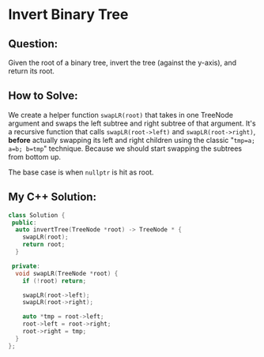 # Invert Binary Tree

## Question:

Given the root of a binary tree, invert the tree (against the y-axis), and return its root.

## How to Solve:

We create a helper function `swapLR(root)` that takes in one TreeNode
argument and swaps the left subtree and right subtree of that
argument. It's a recursive function that calls `swapLR(root->left)`
and `swapLR(root->right)`, **before** actually swapping its left and
right children using the classic "`tmp=a; a=b; b=tmp`"
technique. Because we should start swapping the subtrees from bottom
up.

The base case is when `nullptr` is hit as root.

## My C++ Solution:

```cpp
class Solution {
 public:
  auto invertTree(TreeNode *root) -> TreeNode * {
    swapLR(root);
    return root;
  }

 private:
  void swapLR(TreeNode *root) {
    if (!root) return;

    swapLR(root->left);
    swapLR(root->right);

    auto *tmp = root->left;
    root->left = root->right;
    root->right = tmp;
  }
};
```
